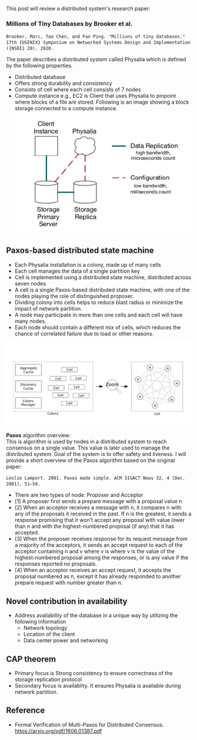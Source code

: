This post will review a distributed system's research paper:
### Millions of Tiny Databases by Brooker et al.

```
Brooker, Marc, Tao Chen, and Fan Ping. "Millions of tiny databases."  
17th {USENIX} Symposium on Networked Systems Design and Implementation ({NSDI} 20). 2020.
```
The paper describes a distributed system called Physalia which is defined by the following properties.
- Distributed database
- Offers strong durability and consistency
- Consists of cell where each cell consists of 7 nodes
- Compute instance e.g., EC2 is Client that uses Physalia to pinpoint where blocks of a file are stored. Following is an image showing a block storage connected to a compute instance.  
![overview](/images/overview.png)

## Paxos-based distributed state machine
- Each Physalia installation is a colony, made up of many cells
- Each cell manages the data of a single partition key
- Cell is implemented using a distributed state machine, distributed across seven nodes
- A cell is a single Paxos-based distributed state machine, with one of the nodes playing the role of distinguished proposer.
- Dividing colony into cells helps to reduce blast radius or minimize the impact of network partition.
- A node may participate in more than one cells and each cell will have many nodes.
- Each node should contain a different mix of cells, which reduces the chance of correlated failure due to load or other reasons. 

![cell-colony](/images/cell-colony.png)

**Paxos** algorithm overview:  
This is algorithm is used by nodes in a distributed system to reach consensus on a single value. This value is later used to manage the distributed system. Goal of the system is to offer safety and liveness. I will provide a short overview of the Paxos algorithm based on the original paper:   

```
Leslie Lamport. 2001. Paxos made simple. ACM SIGACT News 32, 4 (Dec. 2001), 51–58.
```

- There are two types of node: Proposer and Acceptor
- [1] A proposer first sends a prepare message with a proposal value n
- [2] When an acceptor receives a message with n, it compares n with any of the proposals it received in the past. If n is the greatest, it sends a response promising that it won't accept any proposal with value lower than n and with the highest-numbered proposal (if any) that it has accepted. 
- [3] When the proposer receives response for its request message from a majority of the acceptors, it sends an accept request to each of the acceptor containing n and v where v is where v is the value of the highest-numbered proposal among the responses, or is any value if the responses reported no proposals.  
- [4] When an acceptor receives an accept request, it accepts the proposal numbered as n, except it has already responded to another prepare request with number greater than n.



## Novel contribution in availability
- Address availability of the database in a unique way by
  utilizing the following information 
  - Network topology 
  - Location of the client
  - Data center power and networking



## CAP theorem
- Primary focus is Strong consistency to ensure correctness of the storage replication protocol
- Secondary focus is availablity. It ensures Physalia is available during network partition.

## Reference 
- Formal Verification of Multi-Paxos for Distributed Consensus. https://arxiv.org/pdf/1606.01387.pdf
